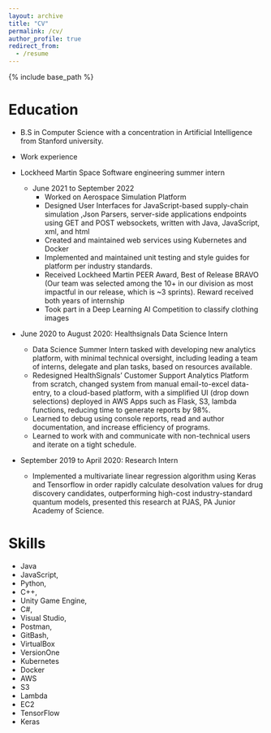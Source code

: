 ```yaml
---
layout: archive
title: "CV"
permalink: /cv/
author_profile: true
redirect_from:
  - /resume
---
```


{% include base_path %}

Education
======
* B.S in Computer Science with a concentration in Artificial Intelligence from Stanford university.
* Work experience

* Lockheed Martin Space Software engineering summer intern
  * June 2021 to September 2022
    * Worked on Aerospace Simulation Platform
    * Designed User Interfaces for JavaScript-based supply-chain simulation ,Json Parsers, server-side applications endpoints using GET and POST websockets, written with Java, JavaScript, xml, and html
    * Created and maintained web services using Kubernetes and Docker 
    * Implemented and maintained unit testing and style guides for platform per industry standards.
    * Received Lockheed Martin PEER Award, Best of Release BRAVO (Our team was selected among the 10+ in our division as most impactful in our release, which is ~3 sprints). Reward received both years of internship
    * Took part in a Deep Learning AI Competition to classify clothing images


* June 2020 to August 2020: Healthsignals Data Science Intern
  * Data Science Summer Intern tasked with developing new analytics platform, with minimal technical oversight, including leading a team of interns, delegate and plan tasks, based on resources available.
  * Redesigned HealthSignals’ Customer Support Analytics Platform from scratch, changed system from manual email-to-excel data-entry, to a cloud-based platform, with a simplified UI (drop down selections) deployed in AWS Apps such as Flask, S3, lambda functions, reducing time to generate reports by 98%.
  * Learned to debug using console reports, read and author documentation, and increase efficiency of programs.
  * Learned to work with and communicate with  non-technical users and iterate on a tight schedule.

* September 2019 to April 2020: Research Intern
  * Implemented a multivariate linear regression algorithm using Keras and Tensorflow in order rapidly calculate desolvation values for drug discovery candidates, outperforming high-cost industry-standard quantum models, presented this research at PJAS, PA Junior Academy of Science.
  
Skills
======
* Java
* JavaScript,
* Python,
* C++,
* Unity Game Engine,
* C#,
* Visual Studio,
*  Postman,
*   GitBash,
*   VirtualBox
*   VersionOne
*   Kubernetes
*    Docker
*   AWS
*   S3
*   Lambda
*    EC2
* TensorFlow
*  Keras

